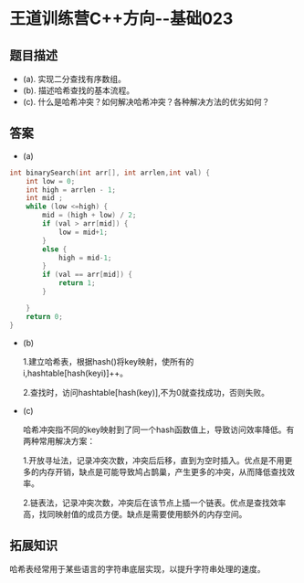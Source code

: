 # 王道训练营C++方向--基础023

## 题目描述

- (a). 实现二分查找有序数组。
- (b). 描述哈希查找的基本流程。
- (c). 什么是哈希冲突？如何解决哈希冲突？各种解决方法的优劣如何？

## 答案

- (a)

```c
int binarySearch(int arr[], int arrlen,int val) {
	int low = 0;
	int high = arrlen - 1;
	int mid ;	
	while (low <=high) {
		mid = (high + low) / 2;
		if (val > arr[mid]) {
			low = mid+1;
		}
        else {
			high = mid-1;
		}
	    if (val == arr[mid]) {
			return 1;
		}

	}	
	return 0;
}
```

- (b)

  1.建立哈希表，根据hash()将key映射，使所有的i,hashtable[hash(keyi)]++。

  2.查找时，访问hashtable[hash(key)],不为0就查找成功，否则失败。

- (c)

  哈希冲突指不同的key映射到了同一个hash函数值上，导致访问效率降低。有两种常用解决方案：

  1.开放寻址法，记录冲突次数，冲突后后移，直到为空时插入。优点是不用更多的内存开销，缺点是可能导致鸠占鹊巢，产生更多的冲突，从而降低查找效率。

  2.链表法，记录冲突次数，冲突后在该节点上插一个链表。优点是查找效率高，找同映射值的成员方便。缺点是需要使用额外的内存空间。

## 拓展知识

哈希表经常用于某些语言的字符串底层实现，以提升字符串处理的速度。